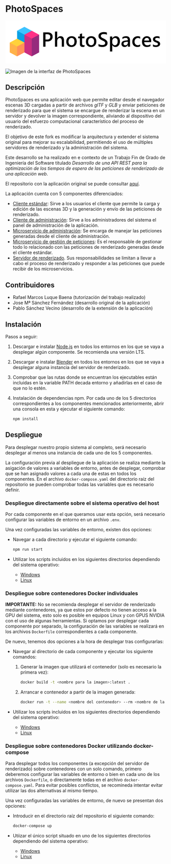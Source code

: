 # PhotoSpaces

<p align="center">
<img src="./img/logo.png""/>
</p>

![Imagen de la interfaz de PhotoSpaces](./img/user-interface.png)

## Descripción

PhotoSpaces es una aplicación web que permite editar desde el navegador escenas 3D cargadas a partir de archivos *glTF* y *GLB* y enviar peticiones de renderizado para que el sistema se encargue de renderizar la escena en un servidor y devolver la imagen correspondiente, aliviando al dispositivo del usuario del esfuerzo computacional característico del proceso de renderizado.

El objetivo de este fork es modificar la arquitectura y extender el sistema original para mejorar su escalabilidad, permitiendo el uso de múltiples servidores de renderizado y la administración del sistema.

Este desarrollo se ha realizado en e contexto de un Trabajo Fin de Grado de Ingeniería del Software titulado *Desarrollo de una API REST para la optimización de los
tiempos de espera de las peticiones de renderizado de una aplicación web*.

El repositorio con la aplicación original se puede consultar [aquí](https://github.com/JoseSFOc/PhotoSpaces).

La aplicación cuenta con 5 componentes diferenciados:

- [Cliente estándar](./cliente-estandar): Sirve a los usuarios el cliente que permite la carga y edición de las escenas 3D y la generación y envío de las peticiones de renderizado.
- [Cliente de administración](./cliente-admin): Sirve a los administradores del sistema el panel de administración de la aplicación.
- [Microservicio de administración](./microservicio-administracion): Se encarga de manejar las peticiones generadas desde el cliente de administración.
- [Microservicio de gestión de peticiones](./microservicio-gestion-peticiones): Es el responsable de gestionar todo lo relacionado con las peticiones de renderizado generadas desde el cliente estándar.
- [Servidor de renderizado](./servidor-renderizado). Sus responsabilidades se limitan a llevar a cabo el proceso de renderizado y responder a las peticiones que puede recibir de los microservicios.

## Contribuidores

- Rafael Marcos Luque Baena (tutorización del trabajo realizado)
- Jose Mª Sánchez Fernández (desarrollo original de la aplicación)
- Pablo Sánchez Vecino (desarrollo de la extensión de la aplicación)

## Instalación

Pasos a seguir:

1. Descargar e instalar [Node.js](https://nodejs.org/en/download) en todos los entornos en los que se vaya a desplegar algún componente. Se recomienda una versión LTS.
2. Descargar e instalar [Blender](https://www.blender.org/download/) en todos los entornos en los que se vaya a desplegar alguna instancia del servidor de renderizado.
3. Comprobar que las rutas donde se encuentran los ejecutables están incluidas en la variable PATH decada entorno y añadirlas en el caso de que no lo estén.
4. Instalación de dependencias npm. Por cada uno de los 5 directorios correspondientes a los componentes mencionados anteriormente, abrir una consola en esta y ejecutar el siguiente comando:

    ```bash
    npm install
    ```

## Despliegue

Para desplegar nuestro propio sistema al completo, será necesario desplegar al menos una instancia de cada uno de los 5 componentes.

La configuración previa al despliegue de la aplicación se realiza mediante la asigación de valores a variables de entorno, antes de desplegar, comprobar que se han asignado valores a cada una de estas en todos los componentes. En el archivo `docker-compose.yaml` del directorio raíz del repositorio se pueden comprobar todas las variables que es necesario definir.

### Despliegue directamente sobre el sistema operativo del host

Por cada componente en el que queramos usar esta opción, será necesario configurar las variables de entorno en un archivo `.env`.

Una vez configuradas las variables de entorno, existen dos opciones:

- Navegar a cada directorio y ejecutar el siguiente comando:

    ```bash
    npm run start
    ```

- Utilizar los scripts incluidos en los siguientes directorios dependiendo del sistema operativo:

  - [Windows](./scripts/windows/host)
  - [Linux](./scripts/linux/host)

### Despliegue sobre contenedores Docker individuales

**IMPORTANTE:** No se recomienda desplegar el servidor de renderizado mediante contenedores, ya que estos por defecto no tienen acceso a la GPU del sistema, esto solo es posible en equipos Linux y con GPUS NVIDIA con el uso de algunas herramientas.
Si optamos por desplegar cada componente por separado, la configuración de las variables se realizará en los archivos `Dockerfile` correspondientes a cada componente.

De nuevo, tenemos dos opciones a la hora de desplegar tras configurarlas:

- Navegar al directorio de cada componente y ejecutar los siguiente comandos:

    1. Generar la imagen que utilizará el contenedor (solo es necesario la primera vez):

        ```bash
        docker build -t <nombre para la imagen>:latest .
        ```

    2. Arrancar e contenedor a partir de la imagen generada:

        ```bash
        docker run -t --name <nombre del contenedor> --rm <nombre de la imagen generada>:latest
        ```

- Utilizar los scripts incluidos en los siguientes directorios dependiendo del sistema operativo:

  - [Windows](./scripts/windows/docker)
  - [Linux](./scripts/linux/docker)

### Despliegue sobre contenedores Docker utilizando docker-compose

Para desplegar todos los componentes (a excepción del servidor de renderizado) sobre contenedores con un solo comando, primero deberemos configurar las variables de entorno o bien en cada uno de los archivos `Dockerfile`, o  directamente todas en el archivo `docker-compose.yaml`. Para evitar posibles conflictos, se recomineda intentar evitar utilizar las dos alternativas al mismo tiempo.

Una vez configuradas las variables de entorno, de nuevo se presentan dos opciones:

- Introducir en el directorio raíz del repositorio el siguiente comando:

    ```bash
    docker-compose up
    ```

- Utiizar el único script situado en uno de los siguientes directorios dependiendo del sistema operativo:

  - [Windows](./scripts/windows/docker/docker-compose)
  - [Linux](./scripts/linux/docker/docker-compose)
